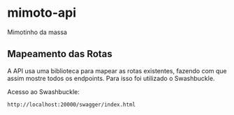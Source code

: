 # mimoto-api

Mimotinho da massa

## Mapeamento das Rotas

A API usa uma biblioteca para mapear as rotas existentes, fazendo com que assim mostre todos os endpoints. Para isso foi utilizado o Swashbuckle.

Acesso ao Swashbuckle:

    http://localhost:20000/swagger/index.html